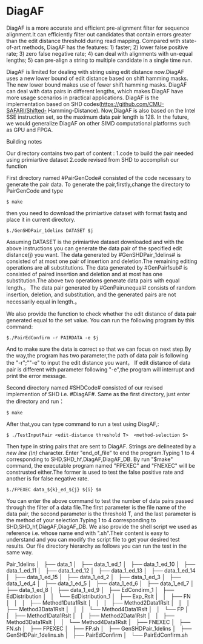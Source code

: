 # DiagAF
DiagAF is a more accurate and efficient pre-alignment filter for sequence alignment.It can efficiently filter out candidates that contain errors greater than the edit distance threshold during read mapping. Compared with state-of-art methods, DiagAF has the features: 1) faster; 2) lower false positive rate; 3) zero false negative rate; 4) can deal with alignments with un-equal lengths; 5) can pre-align a  string to multiple candidate in a single time run.

DiagAF is limited for dealing with string using edit distance now.DiagAF uses a new lower bound of edit distance based on shift hamming masks. The new lower bound makes use of fewer shift hamming masks. DiagAF can deal with data pairs in different lengths, which makes DiagAF have more usage scenarios in practical applications. DiagAF is the implementation based on SHD codes(https://github.com/CMU-SAFARI/Shifted- Hamming-Distance). Now,DiagAF is also based on the Intel SSE instruction set, so the maximum data pair length is 128. In the future, we would generalize DiagAF on other SIMD computational platforms such as GPU and FPGA.

Building notes

Our directory contains two part of content : 1.code to build the pair needed using primiartive dataset 2.code revised from SHD to accomplish our function

First directory named #PairGenCode# consisted of the code necessary to generate the pair data.
To generate the pair,firstly,change the directory to PairGenCode and type

	$ make

then you need to download the primiartive dataset with format fastq and place it in current directory.

 	$./GenSHDPair_1delins DATASET $j

Assuming DATASET is the primiartive dataset downloaded and with the above instructions you can generate the data pair of the specified edit distance(j) you want.
The data generated by #GenSHDPair_1delins# is consisted of at most one pair of insertion and deletion.The remaining editing operations are all substitutions.
The data generated by #GenPair1sub# is consisted of paired insertion and deletion and at most has one substitution.The above two operations generate data pairs with equal length.。
The data pair generated by #GenPairunequal# consists of random insertion, deletion, and substitution, and the generated pairs are not necessarily equal in length.。

We also provide the function to check whether the edit distance of data pair generated equal to the set value.
You can run the following program by this command:

	$./PairEdConfirm -r PAIRDATA -e $j 

And to make sure the data is correct so that we can focus on next step.By the way,the program has two parameter,the path of data pair is following the "-r";""-e" to input the edit distance you want，
If edit distance of data pair is different with parameter following "-e",the program will interrupt and print the error message.

Second directory named #SHDCode# consisted of our revised implemention of SHD i.e. #DiagAF#.
Same as the first directory, just enter the directory and run：

	$ make

After that,you can type command to run a test using DiagAF,:

	$ ./TestInputPair <edit-distance threshold T>  <method-selection S>

Then type in string pairs that are sent to DiagAF. Strings are delineated by a *new line (\n)* character.
Enter "end_of_file" to end the program.Typing 1 to 4 corresponding to SHD,SHD_hf,DiagAF,DiagAF_DB.
By run "$make" command, the executable program named "FPEXEC" and "FNEXEC" will be construsted either.The former is used to test the false positive rate and another is for false negative rate.

	$./FPEXEC data_${k}_ed_${j} ${i} $m
	
You can enter the above command to test the number of data pairs passed through the filter of a data file.The first parameter is the file name of the data pair, the second parameter is the threshold T,
and the last parameter is the method of your selection.Typing 1 to 4 corresponding to SHD,SHD_hf,DiagAF,DiagAF_DB.
We also provide the shell script we used as reference i.e. whose name end with ".sh".Their content is easy to understand and you can modify the script file to get your desired test results.
Our file directory hierarchy as follows you can run the test in the same way.

Pair_1delins
│   ├── data_1
│   ├── data_1_ed_1
│   ├── data_1_ed_10
│   ├── data_1_ed_11
│   ├── data_1_ed_12
│   ├── data_1_ed_13
│   ├── data_1_ed_14
│   ├── data_1_ed_15
│   ├── data_1_ed_2
│   ├── data_1_ed_3
│   ├── data_1_ed_4
│   ├── data_1_ed_5
│   ├── data_1_ed_6
│   ├── data_1_ed_7
│   ├── data_1_ed_8
│   ├── data_1_ed_9
│   ├── EdCondirm_1
│   ├── EdDistribution
│   │   └── EdDistribution_1
│   ├── Exp_Rslt
│   │   ├── FN
│   │   │   ├── Method1Data1Rslt
│   │   │   ├── Method2Data1Rslt
│   │   │   ├── Method3Data1Rslt
│   │   │   └── Method4Data1Rslt
│   │   └── FP
│   │       ├── Method1Data1Rslt
│   │       ├── Method2Data1Rslt
│   │       ├── Method3Data1Rslt
│   │       └── Method4Data1Rslt
│   ├── FNEXEC
│   ├── FN.sh
│   ├── FPEXEC
│   ├── FP.sh
│   ├── GenSHDPair_1delins
│   ├── GenSHDPair_1delins.sh
│   ├── PairEdConfirm
│   └── PairEdConfirm.sh
